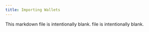 ```yaml
---
title: Importing Wallets
---
```


<!--
<p align="center">
<img src="" alt="" width="800px" />
</p>
-->

This markdown file is intentionally blank. file is intentionally blank.
